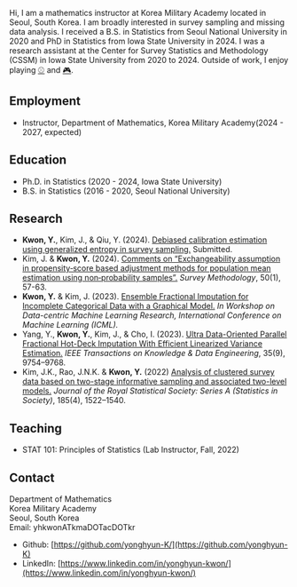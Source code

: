 Hi, I am a mathematics instructor at Korea Military Academy located in Seoul, South Korea. I am broadly interested in survey sampling and missing data analysis. I received a B.S. in Statistics from Seoul National University in 2020 and PhD in Statistics from Iowa State University in 2024. I was a research assistant at the Center for Survey Statistics and Methodology (CSSM) in Iowa State University from 2020 to 2024. Outside of work, I enjoy playing [:baseball:](https://en.wikipedia.org/wiki/Baseball) and [:video_game:](https://en.wikipedia.org/wiki/StarCraft:_Brood_War).

## Employment
*   Instructor, Department of Mathematics, Korea Military Academy(2024 - 2027, expected)

## Education
*   Ph.D. in Statistics (2020 - 2024, Iowa State University)
*   B.S. in Statistics (2016 - 2020, Seoul National University)

## Research
*   **Kwon, Y.**, Kim, J., & Qiu, Y. (2024). [Debiased calibration estimation using generalized entropy in survey sampling.](https://arxiv.org/abs/2404.01076) Submitted.
*   Kim, J. & **Kwon, Y.** (2024). [Comments on “Exchangeability assumption in propensity‑score based adjustment methods for population mean estimation using non‑probability samples”.](https://www150.statcan.gc.ca/n1/pub/12-001-x/2024001/article/00007-eng.htm?cmp=cwe-cae) *Survey Methodology*, 50(1), 57-63.
*   **Kwon, Y.** & Kim, J. (2023). [Ensemble Fractional Imputation for Incomplete Categorical Data with a Graphical Model.](https://dmlr.ai/assets/accepted-papers/135/CameraReady/DMLR_paper.pdf) *In Workshop on Data-centric Machine Learning Research, International Conference on Machine Learning (ICML).*
*   Yang, Y., **Kwon, Y.**, Kim, J., & Cho, I. (2023). [Ultra Data-Oriented Parallel Fractional Hot-Deck Imputation With Efficient Linearized Variance Estimation.](https://doi.ieeecomputersociety.org/10.1109/TKDE.2023.3249567) *IEEE Transactions on Knowledge & Data Engineering*, 35(9), 9754–9768.
*   Kim, J.K., Rao, J.N.K. & **Kwon, Y.** (2022) [Analysis of clustered survey data based on two-stage informative sampling and associated two-level models.](https://doi.org/10.1111/rssa.12805) *Journal of the Royal Statistical Society: Series A (Statistics in Society)*, 185(4), 1522–1540.


## Teaching
*   STAT 101: Principles of Statistics (Lab Instructor, Fall, 2022)

<!---
## Talks
*   Summer school at survey sampling, Ottawa, Canada
*   JSM 2022, Washington, DC
*   AGU 2022, Chicago, IL
-->

## Contact
Department of Mathematics <br />
Korea Military Academy <br />
Seoul, South Korea <br />
Email: yhkwonATkmaDOTacDOTkr <br />

<!---
Department of Statistics <br />
Iowa State University <br />
Snedecor Hall, 2438 Osborn Drive <br />
Ames, IA 50011-1090 <br />
Email: yhkwonATiastateDOTedu <br />
-->

*   Github: [https://github.com/yonghyun-K/](https://github.com/yonghyun-K)
*   LinkedIn: [https://www.linkedin.com/in/yonghyun-kwon/](https://www.linkedin.com/in/yonghyun-kwon/)
